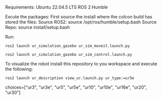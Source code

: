 Requirements:
  Ubuntu 22.04.5 LTS
  ROS 2 Humble

Excute the packages:
  First source the install where the colcon build has stored the files:
Source ROS2:
source /opt/ros/humble/setup.bash
Source Repo:
source install/setup.bash

Run:

  	ros2 launch ur_simulation_gazebo ur_sim_moveit.launch.py 
   
	ros2 launch ur_simulation_gazebo ur_sim_control.launch.py
	
To visualize the robot install this repository to you workspace and execute the following:

	ros2 launch ur_description view_ur.launch.py ur_type:=ur5e
	
 choices=["ur3", "ur3e", "ur5", "ur5e", "ur10", "ur10e", "ur16e", "ur20", "ur30"]
